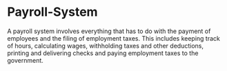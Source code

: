 # Payroll-System
  A payroll system involves everything that has to do with the payment of employees and the filing of employment taxes.
 This includes keeping track of hours, calculating wages, withholding taxes and other deductions, printing and delivering
 checks and paying employment taxes to the government.
